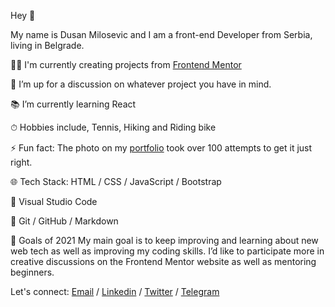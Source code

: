 Hey 👋 

My name is Dusan Milosevic and I am a front-end Developer from Serbia, living in Belgrade.

👨‍💻 I'm currently creating projects from [Frontend Mentor](https://www.frontendmentor.io/profile/DEmanderbag)

💬 I’m up for a discussion on whatever project you have in mind.

📚 I’m currently learning React

⏱ Hobbies include, Tennis, Hiking and Riding bike

⚡ Fun fact: The photo on my [portfolio](https://www.heydusan.com/) took over 100 attempts to get it just right.

🌐 Tech Stack: HTML / CSS / JavaScript / Bootstrap

🧰 Visual Studio Code

🧩 Git / GitHub / Markdown

🔭 Goals of 2021
My main goal is to keep improving and learning about new web tech as well as improving my coding skills. I’d like to participate more in creative discussions on the Frontend Mentor website as well as mentoring beginners.

Let's connect: [Email](mailto:dusan-milosevic@outlook.com) / [Linkedin](https://www.linkedin.com/in/dusan-milosevic/) / [Twitter](https://twitter.com/demanderbag_) / [Telegram](https://t.me/demanderbag)

